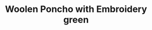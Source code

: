 ---
title: "Woolen Poncho with Embroidery green"
categories: ["Women","Women/Ponchos"]
images: ["./7I9A6259.JPG","./7I9A6261.JPG","./7I9A6260.JPG"]
---